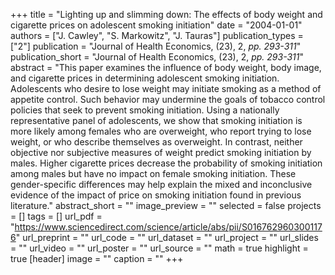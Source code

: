 +++
title = "Lighting up and slimming down: The effects of body weight and cigarette prices on adolescent smoking initiation"
date = "2004-01-01"
authors = ["J. Cawley", "S. Markowitz", "J. Tauras"]
publication_types = ["2"]
publication = "Journal of Health Economics, (23), 2, _pp. 293-311_"
publication_short = "Journal of Health Economics, (23), 2, _pp. 293-311_"
abstract = "This paper examines the influence of body weight, body image, and cigarette prices in determining adolescent smoking initiation. Adolescents who desire to lose weight may initiate smoking as a method of appetite control. Such behavior may undermine the goals of tobacco control policies that seek to prevent smoking initiation. Using a nationally representative panel of adolescents, we show that smoking initiation is more likely among females who are overweight, who report trying to lose weight, or who describe themselves as overweight. In contrast, neither objective nor subjective measures of weight predict smoking initiation by males. Higher cigarette prices decrease the probability of smoking initiation among males but have no impact on female smoking initiation. These gender-specific differences may help explain the mixed and inconclusive evidence of the impact of price on smoking initiation found in previous literature."
abstract_short = ""
image_preview = ""
selected = false
projects = []
tags = []
url_pdf = "https://www.sciencedirect.com/science/article/abs/pii/S0167629603001176"
url_preprint = ""
url_code = ""
url_dataset = ""
url_project = ""
url_slides = ""
url_video = ""
url_poster = ""
url_source = ""
math = true
highlight = true
[header]
image = ""
caption = ""
+++
